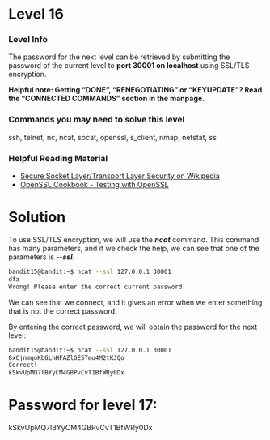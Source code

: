 # Level 16

### Level Info

The password for the next level can be retrieved by submitting the password of the current level to **port 30001 on localhost** using SSL/TLS encryption.

**Helpful note: Getting “DONE”, “RENEGOTIATING” or “KEYUPDATE”? Read the “CONNECTED COMMANDS” section in the manpage.**

### Commands you may need to solve this level

ssh, telnet, nc, ncat, socat, openssl, s_client, nmap, netstat, ss

### Helpful Reading Material

- [Secure Socket Layer/Transport Layer Security on Wikipedia](https://en.wikipedia.org/wiki/Transport_Layer_Security)
- [OpenSSL Cookbook - Testing with OpenSSL](https://www.feistyduck.com/library/openssl-cookbook/online/testing-with-openssl/index.html)

# Solution

To use SSL/TLS encryption, we will use the ***ncat*** command. This command has many parameters, and if we check the help, we can see that one of the parameters is ***--ssl***.

```sh
bandit15@bandit:~$ ncat --ssl 127.0.0.1 30001
dfa
Wrong! Please enter the correct current password.
```
We can see that we connect, and it gives an error when we enter something that is not the correct password.

By entering the correct password, we will obtain the password for the next level:

```sh
bandit15@bandit:~$ ncat --ssl 127.0.0.1 30001
8xCjnmgoKbGLhHFAZlGE5Tmu4M2tKJQo
Correct!
kSkvUpMQ7lBYyCM4GBPvCvT1BfWRy0Dx

```
# Password for level 17:

kSkvUpMQ7lBYyCM4GBPvCvT1BfWRy0Dx
